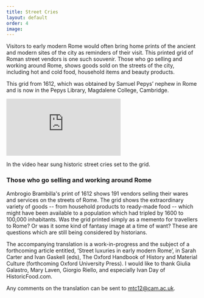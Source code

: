 ```yaml
---
title: Street Cries
layout: default
order: 4
image:
---
```


Visitors to early modern Rome would often bring home prints of the ancient and modern sites of the city as reminders of their visit. This printed grid of Roman street vendors is one such souvenir. Those who go selling and working around Rome, shows goods sold on the streets of the city, including hot and cold food, household items and beauty products.

This grid from 1612, which was obtained by Samuel Pepys’ nephew in Rome and is now in the Pepys Library, Magdalene College, Cambridge.

<div class="embed-responsive embed-responsive-16by9 mb-2">
  <iframe class="embed-responsive-item" src="https://www.youtube.com/embed/4lIN6vo9rI0" title="YouTube video player" frameborder="0" allow="accelerometer; autoplay; clipboard-write; encrypted-media; gyroscope; picture-in-picture" allowfullscreen></iframe>
</div>

In the video hear sung historic street cries set to the grid.

### Those who go selling and working around Rome

Ambrogio Brambilla's print of 1612 shows 191 vendors selling their wares and services on the streets of Rome. The grid shows the extraordinary variety of goods -- from household products to ready-made food -- which might have been available to a population which had tripled by 1600 to 100,000 inhabitants. Was the grid printed simply as a memento for travellers to Rome? Or was it some kind of fantasy image at a time of want? These are questions which are still being considered by historians.

The accompanying translation is a work-in-progress and the subject of a forthcoming article entitled, ‘Street luxuries in early modern Rome’, in Sarah Carter and Ivan Gaskell (eds), The Oxford Handbook of History and Material Culture (forthcoming Oxford University Press). I would like to thank Giulia Galastro, Mary Laven, Giorgio Riello, and especially Ivan Day of HistoricFood.com.

Any comments on the translation can be sent to [mtc12@cam.ac.uk](mailto:mtc12@cam.ac.uk).
